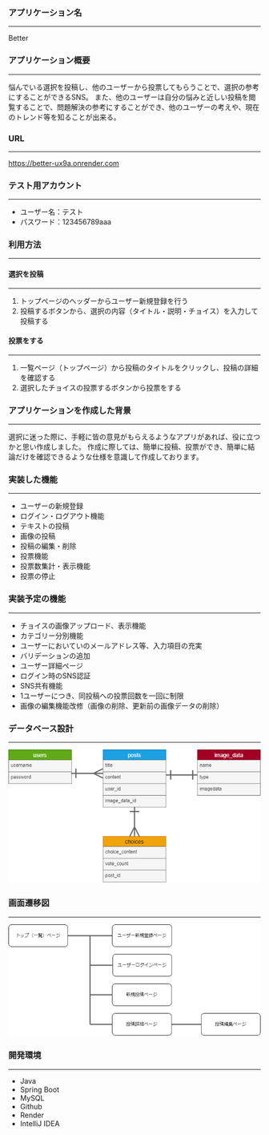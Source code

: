 ### アプリケーション名
___ 
Better

### アプリケーション概要
___
悩んでいる選択を投稿し、他のユーザーから投票してもらうことで、選択の参考にすることができるSNS。
また、他のユーザーは自分の悩みと近しい投稿を閲覧することで、問題解決の参考にすることができ、他のユーザーの考えや、現在のトレンド等を知ることが出来る。

### URL
___
https://better-ux9a.onrender.com

### テスト用アカウント
___
* ユーザー名：テスト
* パスワード：123456789aaa

### 利用方法
___

#### 選択を投稿
___
1. トップページのヘッダーからユーザー新規登録を行う
2. 投稿するボタンから、選択の内容（タイトル・説明・チョイス）を入力して投稿する

#### 投票をする
___
1. 一覧ページ（トップページ）から投稿のタイトルをクリックし、投稿の詳細を確認する
2. 選択したチョイスの投票するボタンから投票をする

### アプリケーションを作成した背景
___
選択に迷った際に、手軽に皆の意見がもらえるようなアプリがあれば、役に立つかと思い作成しました。
作成に際しては、簡単に投稿、投票ができ、簡単に結論だけを確認できるような仕様を意識して作成しております。

### 実装した機能
___
* ユーザーの新規登録
* ログイン・ログアウト機能
* テキストの投稿
* 画像の投稿
* 投稿の編集・削除
* 投票機能
* 投票数集計・表示機能
* 投票の停止

### 実装予定の機能
___
* チョイスの画像アップロード、表示機能
* カテゴリー分別機能
* ユーザーにおいていのメールアドレス等、入力項目の充実
* バリデーションの追加
* ユーザー詳細ページ
* ログイン時のSNS認証
* SNS共有機能
* 1ユーザーにつき、同投稿への投票回数を一回に制限
* 画像の編集機能改修（画像の削除、更新前の画像データの削除）

### データベース設計
___
![DB.png](DB.png)

### 画面遷移図
___
![transition.png](transition.png)

### 開発環境
___
* Java
* Spring Boot
* MySQL
* Github
* Render
* IntelliJ IDEA

